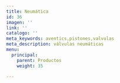 ```yaml
---
title: Neumática
id: 36
imagen: ''
link: ''
catalogo: ''
meta_keywords: aventics,pistones,valvulas
meta_description: válvulas neumáticas
menu:
  principal:
    parent: Productos
    weight: 35

---
```

